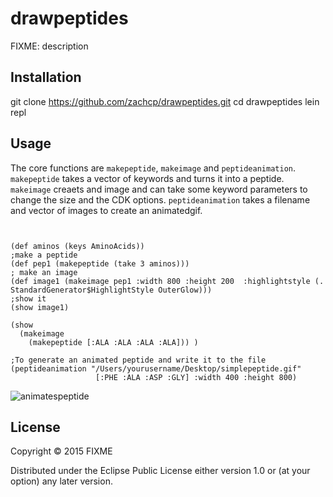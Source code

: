 # drawpeptides

FIXME: description

## Installation
git clone https://github.com/zachcp/drawpeptides.git
cd drawpeptides
lein repl

## Usage

The core functions are `makepeptide`, `makeimage` and `peptideanimation`. `makepeptide` takes a vector of keywords and
turns it into a peptide. `makeimage` creaets and image and can take some keyword parameters
 to change the size and the CDK options. `peptideanimation` takes a filename and vector of images to create an animatedgif.


```[clojure]


(def aminos (keys AminoAcids))
;make a peptide
(def pep1 (makepeptide (take 3 aminos)))
; make an image
(def image1 (makeimage pep1 :width 800 :height 200  :highlightstyle (. StandardGenerator$HighlightStyle OuterGlow)))
;show it
(show image1)

(show
  (makeimage
    (makepeptide [:ALA :ALA :ALA :ALA])) )

;To generate an animated peptide and write it to the file
(peptideanimation "/Users/yourusername/Desktop/simplepeptide.gif"
                   [:PHE :ALA :ASP :GLY] :width 400 :height 800)
```
![animatespeptide](https://raw.githubusercontent.com/zachcp/drawpeptides/master/resources/simplepeptide.gif)


## License

Copyright © 2015 FIXME

Distributed under the Eclipse Public License either version 1.0 or (at
your option) any later version.
